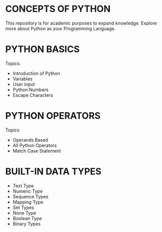 # CONCEPTS OF PYTHON
This repository is for academic purposes to expand knowledge. Explore more about Python as your Programming Language.

# PYTHON BASICS
Topics:
- Introduction of Python
- Variables
- User Input
- Python Numbers
- Escape Characters

# PYTHON OPERATORS
Topics
- Operands Based
- All Python Operators
- Match Case Statement

# BUILT-IN DATA TYPES
- Text Type
- Numeric Type
- Sequence Types
- Mapping Type
- Set Types
- None Type
- Boolean Type
- Binary Types
